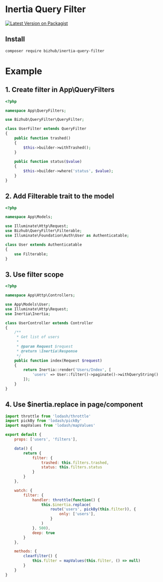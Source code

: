 # Inertia Query Filter

[![Latest Version on Packagist](https://img.shields.io/packagist/v/bizhub/inertia-query-filter.svg?style=flat-square)](https://packagist.org/packages/bizhub/inertia-query-filter)

## Install

``` bash
composer require bizhub/inertia-query-filter
```

# Example

## 1. Create filter in App\QueryFilters
``` php
<?php

namespace App\QueryFilters;

use Bizhub\QueryFilter\QueryFilter;

class UserFilter extends QueryFilter
{
    public function trashed()
    {
        $this->builder->withTrashed();
    }
    
    public function status($value)
    {
        $this->builder->where('status', $value);
    }
}
```

## 2. Add Filterable trait to the model
``` php
<?php

namespace App\Models;

use Illuminate\Http\Request;
use Bizhub\QueryFilter\Filterable;
use Illuminate\Foundation\Auth\User as Authenticatable;

class User extends Authenticatable
{
    use Filterable;
}
```

## 3. Use filter scope
``` php
<?php

namespace App\Http\Controllers;

use App\Models\User;
use Illuminate\Http\Request;
use Inertia\Inertia;

class UserController extends Controller
{
    /**
     * Get list of users
     *
     * @param Request $request
     * @return \Inertia\Response
     */
    public function index(Request $request)
    {
        return Inertia::render('Users/Index', [
            'users' => User::filter()->paginate()->withQueryString()
        ]);
    }
}
```

## 4. Use $inertia.replace in page/component
``` javascript
import throttle from 'lodash/throttle'
import pickBy from 'lodash/pickBy'
import mapValues from 'lodash/mapValues'

export default {
    props: ['users', 'filters'],

    data() {
        return {
            filter: {
                trashed: this.filters.trashed,
                status: this.filters.status
            }
        }
    },

    watch: {
        filter: {
            handler: throttle(function() {
                this.$inertia.replace(
                    route('users', pickBy(this.filter)), {
                        only: ['users'],
                    }
                )
            }, 500),
            deep: true
        }
    },

    methods: {
        clearFilter() {
            this.filter = mapValues(this.filter, () => null)
        }
    }
}
```
